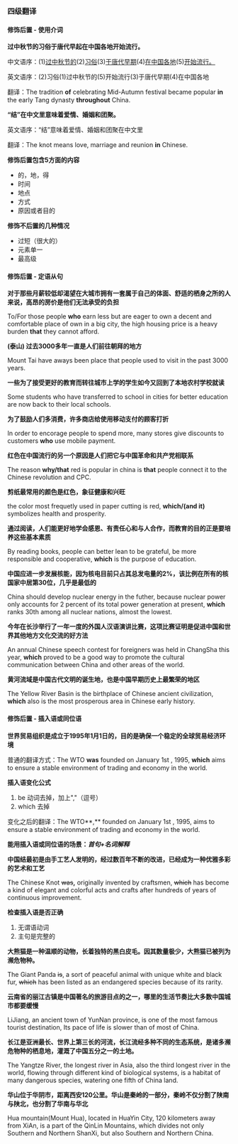 ### 四级翻译

#### 修饰后置 - 使用介词

**过中秋节的习俗于唐代早起在中国各地开始流行。**

中文语序：(1)<u>过中秋节的</u>(2)<u>习俗</u>(3)<u>于唐代早期</u>(4)<u>在中国各地</u>(5)<u>开始流行。</u>

英文语序：(2)习俗(1)过中秋节的(5)开始流行(3)于唐代早期(4)在中国各地

翻译：The tradition **of** celebrating Mid-Autumn festival became popular  **in** the early Tang dynasty **throughout** China.

**“结”在中文里意味着爱情、婚姻和团聚。**

英文语序：“结”意味着爱情、婚姻和团聚在中文里

翻译：The knot means love, marriage and reunion **in** Chinese.

**修饰后置包含5方面的内容**

* 的，地，得
* 时间
* 地点
* 方式
* 原因或者目的

**修饰不后置的几种情况**

* 过短（很大的）
* 元素单一
* 最高级

#### 修饰后置 - 定语从句

**对于那些月薪较低却渴望在大城市拥有一套属于自己的体面、舒适的栖身之所的人来说，高昂的房价是他们无法承受的负担**

To/For those people **who** earn less but are eager to own a decent and comfortable place of own in a big city, the high housing price is a heavy burden **that**  they cannot afford.

**(泰山) 过去3000多年一直是人们前往朝拜的地方**

Mount Tai have aways been place that people used to visit in the past 3000 years.

**一些为了接受更好的教育而转往城市上学的学生如今又回到了本地农村学校就读**

Some students who have transferred to school in cities for better education are now back to their  local schools.

**为了鼓励人们多消费，许多商店给使用移动支付的顾客打折**

In order to encorage people to spend more, many stores give discounts to customers **who** use mobile payment.

**红色在中国流行的另一个原因是人们把它与中国革命和共产党相联系**

The reason **why/that** red is popular in china is **that** people connect it to the Chinese revolution and CPC.

**剪纸最常用的颜色是红色，象征健康和兴旺**

the color most frequetly used in paper cutting is red, **which/(and it)** symbolizes health and prosperity.

**通过阅读，人们能更好地学会感恩、有责任心和与人合作，而教育的目的正是要培养这些基本素质**

By reading books, people can better lean to be grateful, be more responsible and cooperative, **which** is the purpose of education.

**中国应进一步发展核能，因为核电目前只占其总发电量的2%，该比例在所有的核国家中居第30位，几乎是最低的**

China should develop nuclear energy in the futher, because nuclear power only accounts for 2 percent of its total power generation at present, **which** ranks 30th among all nuclear nations, almost the lowest.

**今年在长沙举行了一年一度的外国人汉语演讲比赛，这项比赛证明是促进中国和世界其他地方文化交流的好方法**

An annual Chinese speech contest for foreigners was held in ChangSha this year, **which** proved to be a good way to promote the cultural communication between China and other areas of the world.

**黄河流域是中国古代文明的诞生地，也是中国早期历史上最繁荣的地区**

The Yellow River Basin is the birthplace of Chinese ancient civilization, **which** also is the most prosperous area in Chinese early history.

#### 修饰后置 - 插入语或同位语

**世界贸易组织是成立于1995年1月1日的，目的是确保一个稳定的全球贸易经济环境**

普通的翻译方式：The WTO **was** founded on January 1st , 1995, **which** aims to ensure a stable environment of trading and economy in the world.

**插入语变化公式**

1. be 动词去掉，加上","（逗号）
2. which 去掉

变化之后的翻译：The WTO**,**  founded on January 1st , 1995,  aims to ensure a stable environment of trading and economy in the world.

**能用插入语或同位语的场景：*首句+名词解释***

**中国结最初是由手工艺人发明的，经过数百年不断的改进，已经成为一种优雅多彩的艺术和工艺**

The Chinese Knot ~~was~~**,** originally invented by craftsmen, ~~which~~ has become a kind of elegant and colorful acts and crafts after hundreds of years of continuous improvement.

**检查插入语是否正确**

1. 无谓语动词
2. 主句是完整的

**大熊猫是一种温顺的动物，长着独特的黑白皮毛。因其数量极少，大熊猫已被列为濒危物种。**

The Giant Panda ~~is~~, a sort of peaceful animal with unique white and black fur, ~~which~~ has been listed  as an endangered species because of its rarity.

**云南省的丽江古镇是中国著名的旅游目点的之一，哪里的生活节奏比大多数中国城市都要缓慢**

LiJiang, an ancient town of YunNan province, is one of the most famous tourist destination, Its pace of life is slower than of most of China.

**长江是亚洲最长、世界上第三长的河流，长江流经多种不同的生态系统，是诸多濒危物种的栖息地，灌溉了中国五分之一的土地。**

The Yangtze River, the longest river in Asia, also the third longest river in the world, flowing through different kind of biological systems, is a habitat of many dangerous species, watering one fifth of China land.

**华山位于华阴市，距离西安120公里。华山是秦岭的一部分，秦岭不仅分割了陕南与陕北，也分割了华南与华北**

Hua mountain(Mount Hua), located in HuaYin City, 120 kilometers away from XiAn, is a part of the QinLin Mountains, which divides not only Southern and Northern ShanXi, but also Southern and Northern China.